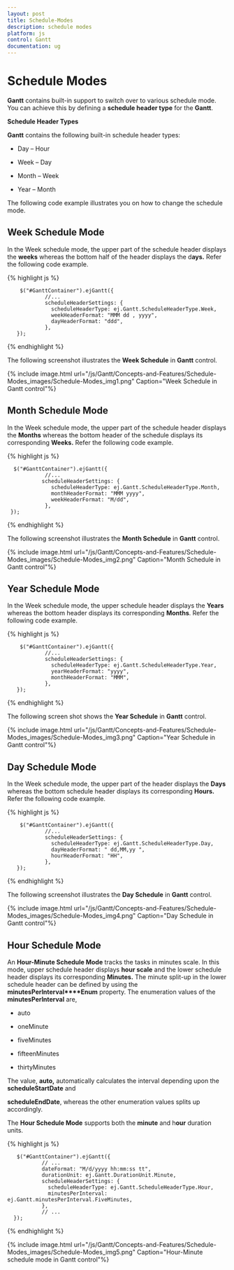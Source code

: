 ```yaml
---
layout: post
title: Schedule-Modes
description: schedule modes
platform: js
control: Gantt
documentation: ug
---
```


# Schedule Modes

**Gantt** contains built-in support to switch over to various schedule mode. You can achieve this by defining a **schedule header type** for the **Gantt**.

**Schedule Header Types**

**Gantt** contains the following built-in schedule header types:

* Day – Hour

* Week – Day

* Month – Week

* Year – Month

The following code example illustrates you on how to change the schedule mode.

## Week Schedule Mode

In the Week schedule mode, the upper part of the schedule header displays the **weeks** whereas the bottom half of the header displays the d**ays.** Refer the following code example.

{% highlight js %}


        $("#GanttContainer").ejGantt({
                //...
                scheduleHeaderSettings: {
                  scheduleHeaderType: ej.Gantt.ScheduleHeaderType.Week,                                                            
                  weekHeaderFormat: "MMM dd , yyyy",
                  dayHeaderFormat: "ddd",
                },             
       });


{% endhighlight %}



The following screenshot illustrates the **Week Schedule** in **Gantt** control.

{% include image.html url="/js/Gantt/Concepts-and-Features/Schedule-Modes_images/Schedule-Modes_img1.png" Caption="Week Schedule in Gantt control"%}

## Month Schedule Mode

In the Week schedule mode, the upper part of the schedule header displays the **Months** whereas the bottom header of the schedule displays its corresponding **Weeks.** Refer the following code example.

{% highlight js %}


      $("#GanttContainer").ejGantt({
                //... 
               scheduleHeaderSettings: {
                  scheduleHeaderType: ej.Gantt.ScheduleHeaderType.Month,                                                            
                  monthHeaderFormat: "MMM yyyy",
                  weekHeaderFormat: "M/dd",
                },             
     });


{% endhighlight %}



The following screenshot illustrates the **Month Schedule** in **Gantt** control.

{% include image.html url="/js/Gantt/Concepts-and-Features/Schedule-Modes_images/Schedule-Modes_img2.png" Caption="Month Schedule in Gantt control"%}

## Year Schedule Mode

In the Week schedule mode, the upper schedule header displays the **Years** whereas the bottom header displays its corresponding **Months**. Refer the following code example.

{% highlight js %}


        $("#GanttContainer").ejGantt({
                //...
                scheduleHeaderSettings: {
                  scheduleHeaderType: ej.Gantt.ScheduleHeaderType.Year,                                                            
                  yearHeaderFormat: "yyyy",
                  monthHeaderFormat: "MMM",
                },             
       });


{% endhighlight %}


The following screen shot shows the **Year Schedule** in **Gantt** control.

{% include image.html url="/js/Gantt/Concepts-and-Features/Schedule-Modes_images/Schedule-Modes_img3.png" Caption="Year Schedule in Gantt control"%}

## Day Schedule Mode

In the Week schedule mode, the upper part of the header displays the **Days** whereas the bottom schedule header displays its corresponding **Hours.** Refer the following code example.

{% highlight js %}


        $("#GanttContainer").ejGantt({
                //...
                scheduleHeaderSettings: {
                  scheduleHeaderType: ej.Gantt.ScheduleHeaderType.Day,                                                            
                  dayHeaderFormat: " dd,MM,yy ",
                  hourHeaderFormat: "HH",
                },             
       });


{% endhighlight %}



The following screenshot illustrates the **Day Schedule** in **Gantt** control.

{% include image.html url="/js/Gantt/Concepts-and-Features/Schedule-Modes_images/Schedule-Modes_img4.png" Caption="Day Schedule in Gantt control"%}

## Hour Schedule Mode

An **Hour-Minute Schedule Mode** tracks the tasks in minutes scale. In this mode, upper schedule header displays **hour scale** and the lower schedule header displays its corresponding **Minutes.** The minute split-up in the lower schedule header can be defined by using the **minutesPerInterval****Enum** property. The enumeration values of the **minutesPerInterval** are,

* auto

* oneMinute

* fiveMinutes

* fifteenMinutes

* thirtyMinutes



The value, **auto,** automatically calculates the interval depending upon the **scheduleStartDate** and 

**scheduleEndDate**, whereas the other enumeration values splits up accordingly.

The **Hour Schedule Mode** supports both the **minute** and h**our** duration units.

{% highlight js %}


       $("#GanttContainer").ejGantt({
               // ... 
               dateFormat: "M/d/yyyy hh:mm:ss tt",
               durationUnit: ej.Gantt.DurationUnit.Minute,
               scheduleHeaderSettings: {
                 scheduleHeaderType: ej.Gantt.ScheduleHeaderType.Hour, 
                 minutesPerInterval: ej.Gantt.minutesPerInterval.FiveMinutes,
               },
               // ...
      });



{% endhighlight %}



{% include image.html url="/js/Gantt/Concepts-and-Features/Schedule-Modes_images/Schedule-Modes_img5.png" Caption="Hour-Minute schedule mode in Gantt control"%}

